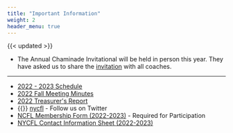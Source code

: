 ```yaml
---
title: "Important Information"
weight: 2
header_menu: true
---
```


{{< updated >}}

* The Annual Chaminade Invitational will be held in person this year. They have asked us to share the [invitation](/2023%20Invitation%20Letter%20Chaminade%20S%26D%20Tournament.pdf
) with all coaches.

---

* [2022 - 2023 Schedule](https://docs.google.com/spreadsheets/d/e/2PACX-1vT1UDpqA-W11IWhPEGqYvYFhpkPd21K3z8OJc0pq79A2Vb6eR9BskcwLvwJbA6ofHqEB-hq5PkePTxJ/pubhtml?gid=923006747&single=true)
* [2022 Fall Meeting Minutes](https://docs.google.com/document/d/e/2PACX-1vQdn1FuaK76fCY55Jb-2CZxsYp9b5LqSqmQNzllavC6cYm_oxg3Ogq7ieD3drF30Q4Kr7_CehxqY2U-/pub)
* [2022 Treasurer's Report](https://drive.google.com/file/d/1bF1t6uW-1rYC2BJGb38iGNAZVPBF3KEq/view)
* {{<icon class="fa fa-twitter">}} [nycfl](https://twitter.com/nycfl) - Follow us on Twitter
* [NCFL Membership Form (2022-2023)](documents/NCFLMembershipForms.doc) - Required for Participation
* [NYCFL Contact Information Sheet (2022-2023)](documents/nycfldatacard.doc)
